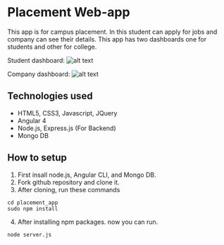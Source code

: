# Placement Web-app
This app is for campus placement. In this student can apply for jobs and company can see their details.
This app has two dashboards one for students and other for college.

Student dashboard: ![alt text](E:\snapshots\student-dashboard.png)

Company dashboard: ![alt text](E:\snapshots\cmpdash1.png)

## Technologies used
  * HTML5, CSS3, Javascript, JQuery
  * Angular 4
  * Node.js, Express.js (For Backend)
  * Mongo DB
  
 ## How to setup
  1. First insall node.js, Angular CLI, and Mongo DB.
  2. Fork github repository and clone it.
  3. After cloning, run these commands
  
   ```Commands
   cd placement_app
   sudo npm install
   ```
  4. After installing npm packages. now you can run.
  
  ```Commands
  node server.js
  ```
